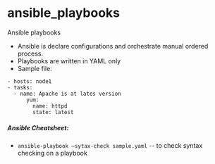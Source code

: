 # ansible_playbooks
Ansible playbooks

-	Ansible is declare configurations and orchestrate manual ordered process. 
-	Playbooks are written in YAML only
- Sample file:
```
- hosts: node1
- tasks: 
  - name: Apache is at lates version
      yum:
	    name: httpd
		state: latest
```

##### Ansible Cheatsheet: 
-	`ansible-playbook –sytax-check sample.yaml` -- to check syntax checking on a playbook 
